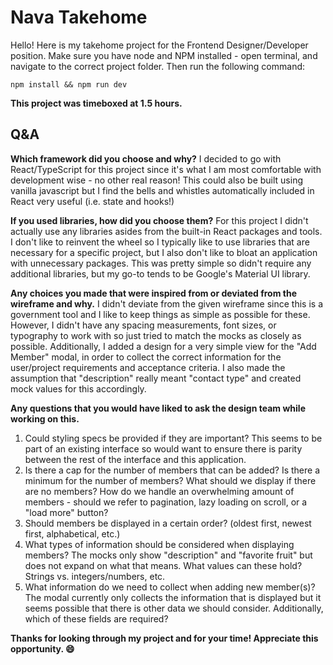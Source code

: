 # Nava Takehome

Hello! Here is my takehome project for the Frontend Designer/Developer position. Make sure you have node and NPM installed - open terminal, and navigate to the correct project folder. Then run the following command:

    npm install && npm run dev

**This project was timeboxed at 1.5 hours.**

## Q&A

**Which framework did you choose and why?** I decided to go with React/TypeScript for this project since it's what I am most comfortable with development wise - no other real reason! This could also be built using vanilla javascript but I find the bells and whistles automatically included in React very useful (i.e. state and hooks!)

**If you used libraries, how did you choose them?** For this project I didn't actually use any libraries asides from the built-in React packages and tools. I don't like to reinvent the wheel so I typically like to use libraries that are necessary for a specific project, but I also don't like to bloat an application with unnecessary packages. This was pretty simple so didn't require any additional libraries, but my go-to tends to be Google's Material UI library.

**Any choices you made that were inspired from or deviated from the wireframe and why.** I didn't deviate from the given wireframe since this is a government tool and I like to keep things as simple as possible for these. However, I didn't have any spacing measurements, font sizes, or typography to work with so just tried to match the mocks as closely as possible. Additionally, I added a design for a very simple view for the "Add Member" modal, in order to collect the correct information for the user/project requirements and acceptance criteria. I also made the assumption that "description" really meant "contact type" and created mock values for this accordingly.

**Any questions that you would have liked to ask the design team while working on this.**

1. Could styling specs be provided if they are important? This seems to be part of an existing interface so would want to ensure there is parity between the rest of the interface and this application.
2. Is there a cap for the number of members that can be added? Is there a minimum for the number of members? What should we display if there are no members? How do we handle an overwhelming amount of members - should we refer to pagination, lazy loading on scroll, or a "load more" button?
3. Should members be displayed in a certain order? (oldest first, newest first, alphabetical, etc.)
4. What types of information should be considered when displaying members? The mocks only show "description" and "favorite fruit" but does not expand on what that means. What values can these hold? Strings vs. integers/numbers, etc.
5. What information do we need to collect when adding new member(s)? The modal currently only collects the information that is displayed but it seems possible that there is other data we should consider. Additionally, which of these fields are required?

**Thanks for looking through my project and for your time! Appreciate this opportunity. 😄**
